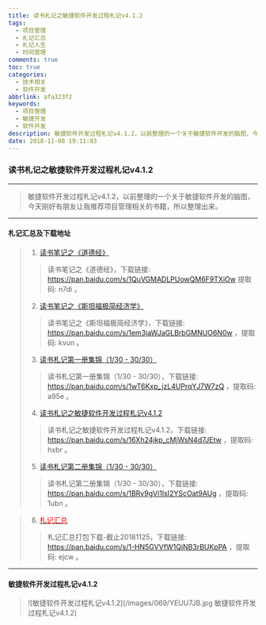 ```yaml
---
title: 读书札记之敏捷软件开发过程札记v4.1.2
tags:
  - 项目管理
  - 札记汇总
  - 札记人生
  - 时间管理
comments: true
toc: true
categories:
  - 技术相关
  - 软件开发
abbrlink: afa323f2
keywords:
  - 项目管理
  - 敏捷开发
  - 软件开发
description: 敏捷软件开发过程札记v4.1.2，以前整理的一个关于敏捷软件开发的脑图，今天刚好有朋友让我推荐项目管理相关的书籍，所以整理出来。
date: 2018-11-08 19:11:03
---
```

<script type="text/javascript" src="/js/src/bai.js"></script>

### 读书札记之敏捷软件开发过程札记v4.1.2
---
> 敏捷软件开发过程札记v4.1.2，以前整理的一个关于敏捷软件开发的脑图，今天刚好有朋友让我推荐项目管理相关的书籍，所以整理出来。
>
---
#### 札记汇总及下载地址
> 1. [读书笔记之《道德经》](/archives/176010b5.html)
>> 读书笔记之《道德经》，下载链接: https://pan.baidu.com/s/1QuVGMADLPUowQM6F9TXiOw 提取码: n7di 。
> 2. [读书笔记之《斯坦福极简经济学》](/archives/571f947c.html)
>> 读书笔记之《斯坦福极简经济学》，下载链接: https://pan.baidu.com/s/1em3jaWJaGLBrbGMNUO6N0w ，提取码: kvun 。
> 3. [读书札记第一册集锦（1/30 - 30/30）](/archives/32d578a0.html)
>> 读书札记第一册集锦（1/30 - 30/30），下载链接: https://pan.baidu.com/s/1wT6Kxp_jzL4UPrqYJ7W7zQ ，提取码: a95e 。
> 4. [读书札记之敏捷软件开发过程札记v4.1.2](/archives/afa323f2.html)
>> 读书札记之敏捷软件开发过程札记v4.1.2，下载链接: https://pan.baidu.com/s/16Xh24jkp_cMjWsN4d7JEtw ，提取码: hxbr 。
> 5. [读书札记第二册集锦（1/30 - 30/30）](/archives/6496e54c.html)
>> 读书札记第二册集锦（1/30 - 30/30），下载链接: https://pan.baidu.com/s/1BRy9gVi1IsI2YScOat9AUg ，提取码: 1ubn 。

> 6. [<font color="red"> 札记汇总</font>](/tags/札记汇总/)
>> 札记汇总打包下载-截止20181125，下载链接: https://pan.baidu.com/s/1-HN5GVVfW1QjNB3rBUKpPA ，提取码: ejcw 。
----

#### 敏捷软件开发过程札记v4.1.2
> ![敏捷软件开发过程札记v4.1.2](/images/069/YEUU7JB.jpg 敏捷软件开发过程札记v4.1.2)
